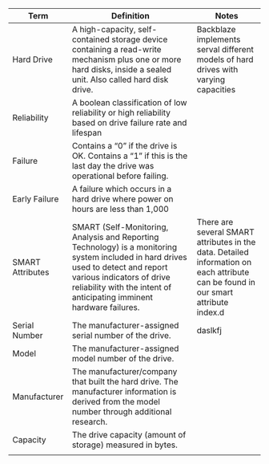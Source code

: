 | Term             | Definition                                                                                                                                                                                                                              | Notes                                                                                                                              |
|------------------|-----------------------------------------------------------------------------------------------------------------------------------------------------------------------------------------------------------------------------------------|------------------------------------------------------------------------------------------------------------------------------------|
| Hard Drive       | A high-capacity, self-contained storage device containing a read-write mechanism plus one or more hard disks, inside a sealed unit. Also called hard disk drive.                                                                        | Backblaze implements serval different models of hard drives with varying capacities                                                |
| Reliability      | A boolean classification of low reliability or high reliability based on drive failure rate and lifespan                                                                                                                                |                                                                                                                                    |
| Failure          | Contains a “0” if the drive is OK. Contains a “1” if this is the last day the drive was operational before failing.                                                                                                                     |                                                                                                                                    |
| Early Failure    | A failure which occurs in a hard drive where power on hours are less than 1,000                                                                                                                                                         |                                                                                                                                    |
| SMART Attributes | SMART (Self-Monitoring, Analysis and Reporting Technology) is a monitoring system included in hard drives used to detect and report various indicators of drive reliability with the intent of anticipating imminent hardware failures. | There are several SMART attributes in the data. Detailed information on each attribute can be found in our smart attribute index.d |
| Serial Number    | The manufacturer-assigned serial number of the drive.| daslkfj|
| Model            | The manufacturer-assigned model number of the drive.                                                                                                                                                                                    |                                                                                                                                    |
| Manufacturer     | The manufacturer/company that built the hard drive. The manufacturer information is derived from the model number through additional research.                                                                                          |                                                                                                                                    |
| Capacity         | The drive capacity (amount of storage) measured in bytes.                                                                                                                                                                               |                                                                                                                                    |
|                  |                                                                                                                                                                                                                                         |                                                                                                                                    |